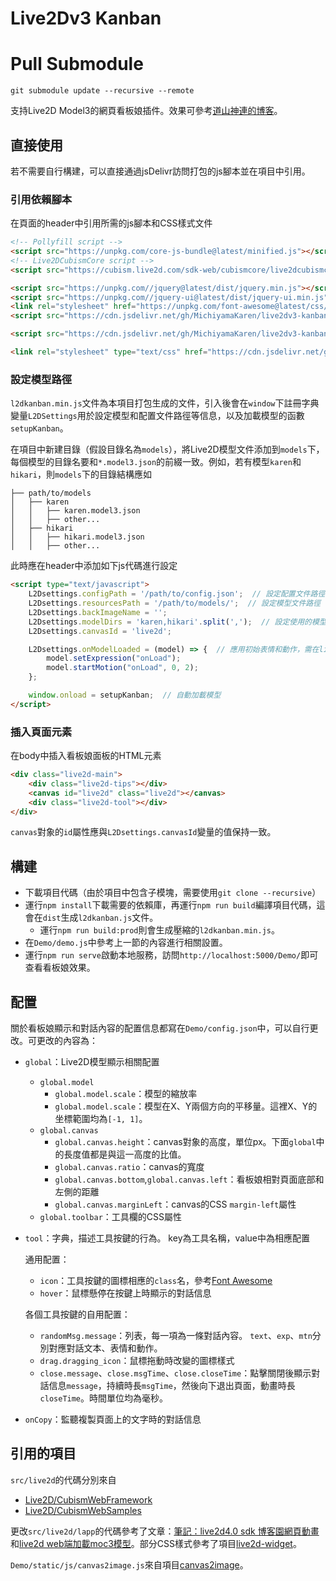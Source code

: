 # Live2Dv3 Kanban

# Pull Submodule
```
git submodule update --recursive --remote
```

支持Live2D Model3的網頁看板娘插件。效果可參考[道山神連的博客](https://michiyamakaren.github.io/)。

## 直接使用

若不需要自行構建，可以直接通過jsDelivr訪問打包的js腳本並在項目中引用。

### 引用依賴腳本

在頁面的header中引用所需的js腳本和CSS樣式文件
```html
<!-- Pollyfill script -->
<script src="https://unpkg.com/core-js-bundle@latest/minified.js"></script>
<!-- Live2DCubismCore script -->
<script src="https://cubism.live2d.com/sdk-web/cubismcore/live2dcubismcore.min.js"></script>

<script src="https://unpkg.com//jquery@latest/dist/jquery.min.js"></script>
<script src="https://unpkg.com//jquery-ui@latest/dist/jquery-ui.min.js"></script>
<link rel="stylesheet" href="https://unpkg.com/font-awesome@latest/css/font-awesome.min.css">
<script src="https://cdn.jsdelivr.net/gh/MichiyamaKaren/live2dv3-kanban@latest/Demo/static/js/canvas2image.js"></script>

<script src="https://cdn.jsdelivr.net/gh/MichiyamaKaren/live2dv3-kanban@latest/dist/l2dkanban.min.js"></script>

<link rel="stylesheet" type="text/css" href="https://cdn.jsdelivr.net/gh/MichiyamaKaren/live2dv3-kanban@latest/Demo/static/css/live2d.css" />
```

### 設定模型路徑

`l2dkanban.min.js`文件為本項目打包生成的文件，引入後會在`window`下註冊字典變量`L2DSettings`用於設定模型和配置文件路徑等信息，以及加載模型的函數`setupKanban`。

在項目中新建目錄（假設目錄名為`models`），將Live2D模型文件添加到`models`下，每個模型的目錄名要和`*.model3.json`的前綴一致。例如，若有模型`karen`和`hikari`，則`models`下的目錄結構應如
```
├── path/to/models
│   ├── karen
│   │   ├── karen.model3.json
│   │   ├── other...
│   ├── hikari
│   │   ├── hikari.model3.json
│   │   ├── other...
```
此時應在header中添加如下js代碼進行設定
```html
<script type="text/javascript">
    L2Dsettings.configPath = '/path/to/config.json';  // 設定配置文件路徑
    L2Dsettings.resourcesPath = '/path/to/models/';  // 設定模型文件路徑
    L2Dsettings.backImageName = '';
    L2Dsettings.modelDirs = 'karen,hikari'.split(',');  // 設定使用的模型名
    L2Dsettings.canvasId = 'live2d';

    L2Dsettings.onModelLoaded = (model) => {  // 應用初始表情和動作，需在live2d模型的model3.json文件中定義onLoad表情和動作組
        model.setExpression("onLoad");
        model.startMotion("onLoad", 0, 2);
    };

    window.onload = setupKanban;  // 自動加載模型
</script>
```

### 插入頁面元素

在body中插入看板娘面板的HTML元素
```html
<div class="live2d-main">
    <div class="live2d-tips"></div>
    <canvas id="live2d" class="live2d"></canvas>
    <div class="live2d-tool"></div>
</div>
```
`canvas`對象的`id`屬性應與`L2Dsettings.canvasId`變量的值保持一致。

## 構建

- 下載項目代碼（由於項目中包含子模塊，需要使用`git clone --recursive`）
- 運行`npm install`下載需要的依賴庫，再運行`npm run build`編譯項目代碼，這會在`dist`生成`l2dkanban.js`文件。
  - 運行`npm run build:prod`則會生成壓縮的`l2dkanban.min.js`。
- 在`Demo/demo.js`中參考上一節的內容進行相關設置。
- 運行`npm run serve`啟動本地服務，訪問`http://localhost:5000/Demo/`即可查看看板娘效果。

## 配置

關於看板娘顯示和對話內容的配置信息都寫在`Demo/config.json`中，可以自行更改。可更改的內容為：
- `global`：Live2D模型顯示相關配置
  - `global.model`
    - `global.model.scale`：模型的縮放率
    - `global.model.scale`：模型在X、Y兩個方向的平移量。這裡X、Y的坐標範圍均為`[-1, 1]`。
  - `global.canvas`
    - `global.canvas.height`：canvas對象的高度，單位px。下面`global`中的長度值都是與這一高度的比值。
    - `global.canvas.ratio`：canvas的寬度
    - `global.canvas.bottom`,`global.canvas.left`：看板娘相對頁面底部和左側的距離
    - `global.canvas.marginLeft`：canvas的CSS `margin-left`屬性
  - `global.toolbar`：工具欄的CSS屬性
- `tool`：字典，描述工具按鍵的行為。 key為工具名稱，value中為相應配置

  通用配置：
  - `icon`：工具按鍵的圖標相應的`class`名，參考[Font Awesome](https://fontawesome.com.cn/v4/icons)
  - `hover`：鼠標懸停在按鍵上時顯示的對話信息

  各個工具按鍵的自用配置：
  - `randomMsg.message`：列表，每一項為一條對話內容。 `text`、`exp`、`mtn`分別對應對話文本、表情和動作。
  - `drag.dragging_icon`：鼠標拖動時改變的圖標樣式
  - `close.message`、`close.msgTime`、`close.closeTime`：點擊關閉後顯示對話信息`message`，持續時長`msgTime`，然後向下退出頁面，動畫時長`closeTime`。時間單位均為毫秒。
- `onCopy`：監聽複製頁面上的文字時的對話信息

## 引用的項目

`src/live2d`的代碼分別來自
- [Live2D/CubismWebFramework](https://github.com/Live2D/CubismWebFramework)  
- [Live2D/CubismWebSamples](https://github.com/Live2D/CubismWebSamples)

更改`src/live2d/lapp`的代碼參考了文章：[筆記：live2d4.0 sdk 博客園網頁動畫](https://blog.csdn.net/weixin_44128558/article/details/104792345)和[live2d web端加載moc3模型](https://www.cnblogs.com/wstong/p/12874732.html)。部分CSS樣式參考了項目[live2d-widget](https://github.com/stevenjoezhang/live2d-widget)。

`Demo/static/js/canvas2image.js`來自項目[canvas2image](https://github.com/hongru/canvas2image)。